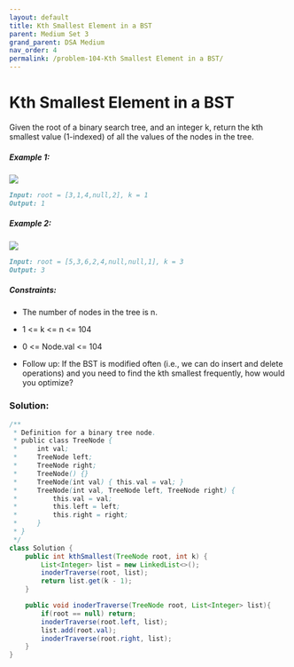```yaml
---
layout: default
title: Kth Smallest Element in a BST
parent: Medium Set 3
grand_parent: DSA Medium
nav_order: 4
permalink: /problem-104-Kth Smallest Element in a BST/
---
```

# Kth Smallest Element in a BST
Given the root of a binary search tree, and an integer k, return the kth smallest value (1-indexed) of all the values of the nodes in the tree.

##### Example 1:
![](../../assets/images/ds/kthtree1.jpeg)
```markdown
Input: root = [3,1,4,null,2], k = 1
Output: 1
```
##### Example 2:
![](../../assets/images/ds/kthtree2.jpeg)
```markdown
Input: root = [5,3,6,2,4,null,null,1], k = 3
Output: 3
```
##### Constraints:
* The number of nodes in the tree is n.
* 1 <= k <= n <= 104
* 0 <= Node.val <= 104


* Follow up: If the BST is modified often (i.e., we can do insert and delete operations) and you need to find the kth smallest frequently, how would you optimize?

### Solution:
```java
/**
 * Definition for a binary tree node.
 * public class TreeNode {
 *     int val;
 *     TreeNode left;
 *     TreeNode right;
 *     TreeNode() {}
 *     TreeNode(int val) { this.val = val; }
 *     TreeNode(int val, TreeNode left, TreeNode right) {
 *         this.val = val;
 *         this.left = left;
 *         this.right = right;
 *     }
 * }
 */
class Solution {
    public int kthSmallest(TreeNode root, int k) {
        List<Integer> list = new LinkedList<>();
        inoderTraverse(root, list);
        return list.get(k - 1);
    }

    public void inoderTraverse(TreeNode root, List<Integer> list){
        if(root == null) return;
        inoderTraverse(root.left, list);
        list.add(root.val);
        inoderTraverse(root.right, list);
    }
}
```